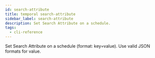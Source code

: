 ```yaml
---
id: search-attribute
title: temporal search-attribute
sidebar_label: search-attribute
description: Set Search Attribute on a schedule.
tags:
  - cli-reference
---
```


Set Search Attribute on a schedule (format: key=value).
Use valid JSON formats for value.
